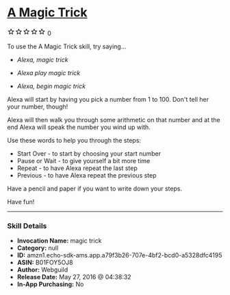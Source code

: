 # [A Magic Trick](http://alexa.amazon.com/#skills/amzn1.echo-sdk-ams.app.a79f3b26-707e-4bf2-bcd0-a5328dfc4195)
![0 stars](../../images/ic_star_border_black_18dp_1x.png)![0 stars](../../images/ic_star_border_black_18dp_1x.png)![0 stars](../../images/ic_star_border_black_18dp_1x.png)![0 stars](../../images/ic_star_border_black_18dp_1x.png)![0 stars](../../images/ic_star_border_black_18dp_1x.png) 0

To use the A Magic Trick skill, try saying...

* *Alexa, magic trick*

* *Alexa play magic trick*

* *Alexa, begin magic trick*

Alexa will start by having you pick a number from 1 to 100. Don't tell her your number, though!

Alexa will then walk you through some arithmetic on that number and at the end Alexa will speak the number you wind up with.

Use these words to help you through the steps:

 * Start Over - to start by choosing your start number
 * Pause or Wait - to give yourself a bit more time
 * Repeat - to have Alexa repeat the last step
 * Previous - to have Alexa repeat the previous step
 
Have a pencil and paper if you want to write down your steps.

Have fun!

***

### Skill Details

* **Invocation Name:** magic trick
* **Category:** null
* **ID:** amzn1.echo-sdk-ams.app.a79f3b26-707e-4bf2-bcd0-a5328dfc4195
* **ASIN:** B01FOY5OJ8
* **Author:** Webguild
* **Release Date:** May 27, 2016 @ 04:38:32
* **In-App Purchasing:** No
